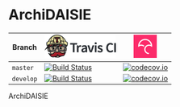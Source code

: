 # ArchiDAISIE

Branch|[![Travis CI logo](pics/TravisCI.png)](https://travis-ci.org)|[![Codecov logo](pics/Codecov.png)](https://www.codecov.io)
---|---|---
`master`|[![Build Status](https://travis-ci.org/sebmader/ArchiDAISIE.svg?branch=master)](https://travis-ci.org/sebmader/ArchiDAISIE) | [![codecov.io](https://codecov.io/github/sebmader/ArchiDAISIE/coverage.svg?branch=master)](https://codecov.io/github/sebmader/ArchiDAISIE?branch=master)
`develop`|[![Build Status](https://travis-ci.org/sebmader/ArchiDAISIE.svg?branch=develop)](https://travis-ci.org/sebmader/ArchiDAISIE) | [![codecov.io](https://codecov.io/github/sebmader/ArchiDAISIE/coverage.svg?branch=develop)](https://codecov.io/github/sebmader/ArchiDAISIE?branch=develop)

ArchiDAISIE
